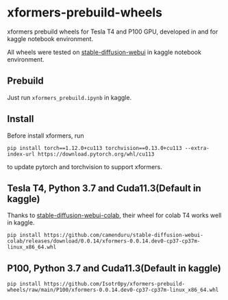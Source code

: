 # xformers-prebuild-wheels
xformers prebuild wheels for Tesla T4 and P100 GPU, developed in and for kaggle notebook environment.

All wheels were tested on [stable-diffusion-webui](https://github.com/AUTOMATIC1111/stable-diffusion-webui) in kaggle notebook environment.

## Prebuild
Just run `xformers_prebuild.ipynb` in kaggle.

## Install
Before install xformers, run 

`pip install torch==1.12.0+cu113 torchvision==0.13.0+cu113 --extra-index-url https://download.pytorch.org/whl/cu113`

to update pytorch and torchvision to support xformers.

## Tesla T4, Python 3.7 and Cuda11.3(Default in kaggle)
Thanks to [stable-diffusion-webui-colab](https://github.com/camenduru/stable-diffusion-webui-colab), their wheel for colab T4 works well in kaggle.

`pip install https://github.com/camenduru/stable-diffusion-webui-colab/releases/download/0.0.14/xformers-0.0.14.dev0-cp37-cp37m-linux_x86_64.whl`

## P100, Python 3.7 and Cuda11.3(Default in kaggle)
`pip install https://github.com/Isotr0py/xformers-prebuild-wheels/raw/main/P100/xformers-0.0.14.dev0-cp37-cp37m-linux_x86_64.whl`
